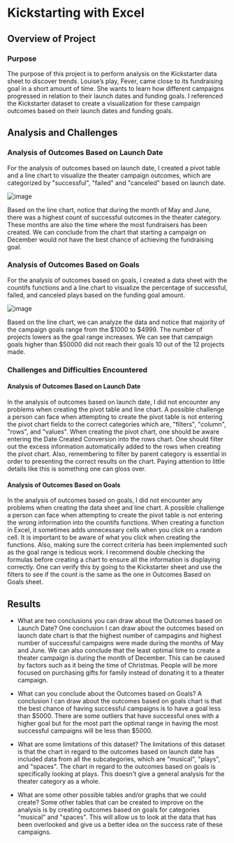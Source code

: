 # Kickstarting with Excel

## Overview of Project

### Purpose
The purpose of this project is to perform analysis on the Kickstarter data sheet to discover trends. Louise’s play, Fever, came close to its fundraising goal in a short amount of time. She wants to learn how different campaigns progressed in relation to their launch dates and funding goals. I referenced the Kickstarter dataset to create a visualization for these campaign outcomes based on their launch dates and funding goals.

## Analysis and Challenges

### Analysis of Outcomes Based on Launch Date
For the analysis of outcomes based on launch date, I created a pivot table and a line chart to visualize the theater campaign outcomes, which are categorized by "successful", "failed" and "canceled" based on launch date.

![image](https://user-images.githubusercontent.com/49353083/109394641-05d40100-78f6-11eb-91c5-fa5ae14e4c9e.png)

Based on the line chart, notice that during the month of May and June, there was a highest count of successful outcomes in the theater category. These months are also the time where the most fundraisers has been created. We can conclude from the chart that starting a campaign on December would not have the best chance of achieving the fundraising goal. 

### Analysis of Outcomes Based on Goals
For the analysis of outcomes based on goals, I created a data sheet with the countifs functions and a line chart to visualize the percentage of successful, failed, and canceled plays based on the funding goal amount. 

![image](https://user-images.githubusercontent.com/49353083/109395497-bb08b800-78fa-11eb-8e63-fc14b9c2d257.png)

Based on the line chart, we can analyze the data and notice that majority of the campaign goals range from the $1000 to $4999. The number of projects lowers as the goal range increases. We can see that campaign goals higher than $50000 did not reach their goals 10 out of the 12 projects made.  

### Challenges and Difficulties Encountered

#### Analysis of Outcomes Based on Launch Date
In the analysis of outcomes based on launch date, I did not encounter any problems when creating the pivot table and line chart. A possible challenge a person can face when attempting to create the pivot table is not entering the pivot chart fields to the correct categories which are, "filters", "column", "rows", and "values". When creating the pivot chart, one should be aware entering the Date Created Conversion into the rows chart. One should filter out the excess information automatically added to the rows when creating the pivot chart. Also, remembering to filter by parent category is essential in order to presenting the correct results on the chart. Paying attention to little details like this is something one can gloss over.

#### Analysis of Outcomes Based on Goals
In the analysis of outcomes based on goals, I did not encounter any problems when creating the data sheet and line chart. A possible challenge a person can face when attempting to create the pivot table is not entering the wrong information into the countifs functions. When creating a function in Excel, it sometimes adds unnecessary cells when you click on a random cell. It is important to be aware of what you click when creating the functions. Also, making sure the correct criteria has been implemented such as the goal range is tedious work. I recommend double checking the formulas before creating a chart to ensure all the information is displaying correctly. One can verify this by going to the Kickstarter sheet and use the filters to see if the count is the same as the one in Outcomes Based on Goals sheet.

## Results

- What are two conclusions you can draw about the Outcomes based on Launch Date?
One conclusion I can draw about the outcomes based on launch date chart is that the highest number of campagins and highest number of successful campaigns were made during the months of May and June. We can also conclude that the least optimal time to create a theater campaign is during the month of December. This can be caused by factors such as it being the time of Christmas. People will be more focused on purchasing gifts for family instead of donating it to a theater campaign.

- What can you conclude about the Outcomes based on Goals?
A conclusion I can draw about the outcomes based on goals chart is that the best chance of having successful campaigns is to have a goal less than $5000. There are some outliers that have successful ones with a higher goal but for the most part the optimal range in having the most successful campaigns will be less than $5000.

- What are some limitations of this dataset?
The limitations of this dataset is that the chart in regard to the outcomes based on launch date has included data from all the subcategories, which are "musical", "plays", and "spaces". The chart in regard to the outcomes based on goals is specifically looking at plays. This doesn't give a general analysis for the theater category as a whole.

- What are some other possible tables and/or graphs that we could create?
Some other tables that can be created to improve on the analysis is by creating outcomes based on goals for categories "musical" and "spaces". This will allow us to look at the data that has been overlooked and give us a better idea on the success rate of these campaigns.
